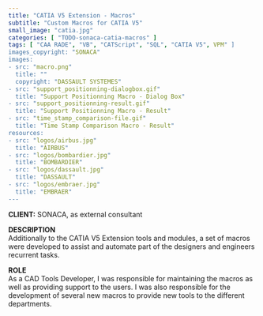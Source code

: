 ```yaml
---
title: "CATIA V5 Extension - Macros"
subtitle: "Custom Macros for CATIA V5"
small_image: "catia.jpg"
categories: [ "TODO-sonaca-catia-macros" ]
tags: [ "CAA RADE", "VB", "CATScript", "SQL", "CATIA V5", VPM" ]
images_copyright: "SONACA"
images:
- src: "macro.png"
  title: ""
  copyright: "DASSAULT SYSTEMES"
- src: "support_positionning-dialogbox.gif"
  title: "Support Positionning Macro - Dialog Box"
- src: "support_positionning-result.gif"
  title: "Support Positionning Macro - Result"
- src: "time_stamp_comparison-file.gif"
  title: "Time Stamp Comparison Macro - Result"
resources:
- src: "logos/airbus.jpg"
  title: "AIRBUS"
- src: "logos/bombardier.jpg"
  title: "BOMBARDIER"
- src: "logos/dassault.jpg"
  title: "DASSAULT"
- src: "logos/embraer.jpg"
  title: "EMBRAER"
---
```


<b>CLIENT:</b> SONACA, as external consultant<br>

<b>DESCRIPTION</b><br>
Additionally to the CATIA V5 Extension tools and modules, a set of macros were developed to assist and automate part of the  designers and engineers recurrent tasks.<br>

<b>ROLE</b><br>
As a CAD Tools Developer, I was responsible for maintaining the macros as well as providing support to the users. I was also responsible for the development of several new macros to provide new tools to the different departments.<br>
